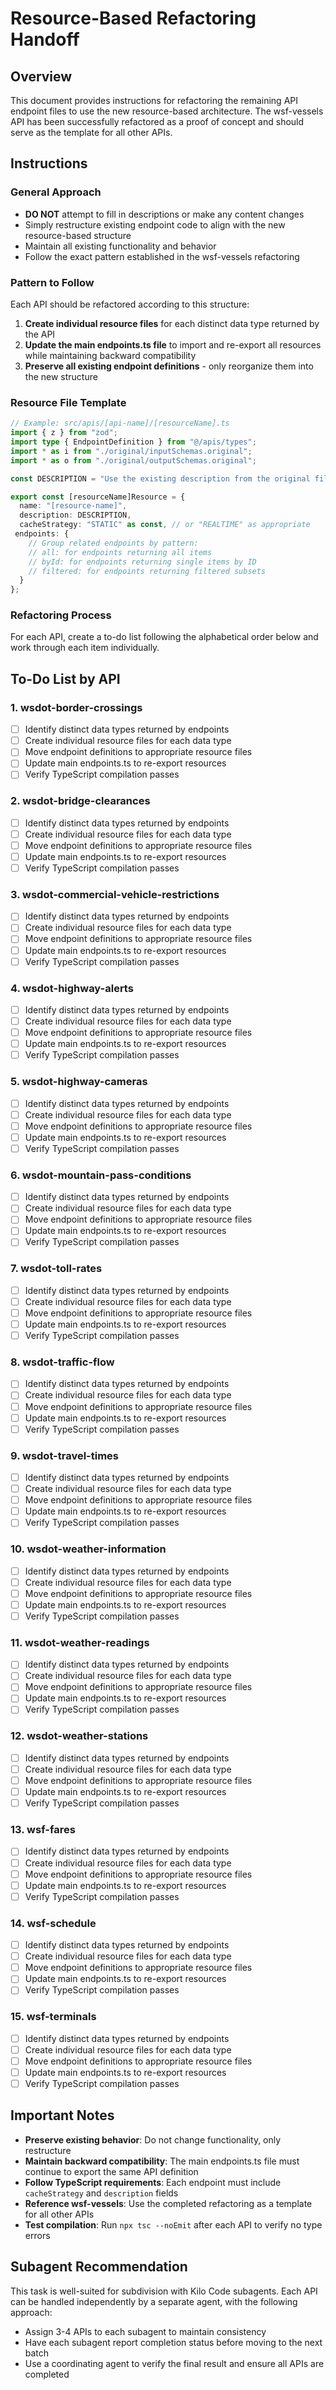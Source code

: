 # Resource-Based Refactoring Handoff

## Overview

This document provides instructions for refactoring the remaining API endpoint files to use the new resource-based architecture. The wsf-vessels API has been successfully refactored as a proof of concept and should serve as the template for all other APIs.

## Instructions

### General Approach
- **DO NOT** attempt to fill in descriptions or make any content changes
- Simply restructure existing endpoint code to align with the new resource-based structure
- Maintain all existing functionality and behavior
- Follow the exact pattern established in the wsf-vessels refactoring

### Pattern to Follow

Each API should be refactored according to this structure:

1. **Create individual resource files** for each distinct data type returned by the API
2. **Update the main endpoints.ts file** to import and re-export all resources while maintaining backward compatibility
3. **Preserve all existing endpoint definitions** - only reorganize them into the new structure

### Resource File Template

```typescript
// Example: src/apis/[api-name]/[resourceName].ts
import { z } from "zod";
import type { EndpointDefinition } from "@/apis/types";
import * as i from "./original/inputSchemas.original";
import * as o from "./original/outputSchemas.original";

const DESCRIPTION = "Use the existing description from the original file";

export const [resourceName]Resource = {
  name: "[resource-name]",
  description: DESCRIPTION,
  cacheStrategy: "STATIC" as const, // or "REALTIME" as appropriate
 endpoints: {
    // Group related endpoints by pattern:
    // all: for endpoints returning all items
    // byId: for endpoints returning single items by ID  
    // filtered: for endpoints returning filtered subsets
  }
};
```

### Refactoring Process

For each API, create a to-do list following the alphabetical order below and work through each item individually.

## To-Do List by API

### 1. wsdot-border-crossings
- [ ] Identify distinct data types returned by endpoints
- [ ] Create individual resource files for each data type
- [ ] Move endpoint definitions to appropriate resource files
- [ ] Update main endpoints.ts to re-export resources
- [ ] Verify TypeScript compilation passes

### 2. wsdot-bridge-clearances
- [ ] Identify distinct data types returned by endpoints
- [ ] Create individual resource files for each data type
- [ ] Move endpoint definitions to appropriate resource files
- [ ] Update main endpoints.ts to re-export resources
- [ ] Verify TypeScript compilation passes

### 3. wsdot-commercial-vehicle-restrictions
- [ ] Identify distinct data types returned by endpoints
- [ ] Create individual resource files for each data type
- [ ] Move endpoint definitions to appropriate resource files
- [ ] Update main endpoints.ts to re-export resources
- [ ] Verify TypeScript compilation passes

### 4. wsdot-highway-alerts
- [ ] Identify distinct data types returned by endpoints
- [ ] Create individual resource files for each data type
- [ ] Move endpoint definitions to appropriate resource files
- [ ] Update main endpoints.ts to re-export resources
- [ ] Verify TypeScript compilation passes

### 5. wsdot-highway-cameras
- [ ] Identify distinct data types returned by endpoints
- [ ] Create individual resource files for each data type
- [ ] Move endpoint definitions to appropriate resource files
- [ ] Update main endpoints.ts to re-export resources
- [ ] Verify TypeScript compilation passes

### 6. wsdot-mountain-pass-conditions
- [ ] Identify distinct data types returned by endpoints
- [ ] Create individual resource files for each data type
- [ ] Move endpoint definitions to appropriate resource files
- [ ] Update main endpoints.ts to re-export resources
- [ ] Verify TypeScript compilation passes

### 7. wsdot-toll-rates
- [ ] Identify distinct data types returned by endpoints
- [ ] Create individual resource files for each data type
- [ ] Move endpoint definitions to appropriate resource files
- [ ] Update main endpoints.ts to re-export resources
- [ ] Verify TypeScript compilation passes

### 8. wsdot-traffic-flow
- [ ] Identify distinct data types returned by endpoints
- [ ] Create individual resource files for each data type
- [ ] Move endpoint definitions to appropriate resource files
- [ ] Update main endpoints.ts to re-export resources
- [ ] Verify TypeScript compilation passes

### 9. wsdot-travel-times
- [ ] Identify distinct data types returned by endpoints
- [ ] Create individual resource files for each data type
- [ ] Move endpoint definitions to appropriate resource files
- [ ] Update main endpoints.ts to re-export resources
- [ ] Verify TypeScript compilation passes

### 10. wsdot-weather-information
- [ ] Identify distinct data types returned by endpoints
- [ ] Create individual resource files for each data type
- [ ] Move endpoint definitions to appropriate resource files
- [ ] Update main endpoints.ts to re-export resources
- [ ] Verify TypeScript compilation passes

### 11. wsdot-weather-readings
- [ ] Identify distinct data types returned by endpoints
- [ ] Create individual resource files for each data type
- [ ] Move endpoint definitions to appropriate resource files
- [ ] Update main endpoints.ts to re-export resources
- [ ] Verify TypeScript compilation passes

### 12. wsdot-weather-stations
- [ ] Identify distinct data types returned by endpoints
- [ ] Create individual resource files for each data type
- [ ] Move endpoint definitions to appropriate resource files
- [ ] Update main endpoints.ts to re-export resources
- [ ] Verify TypeScript compilation passes

### 13. wsf-fares
- [ ] Identify distinct data types returned by endpoints
- [ ] Create individual resource files for each data type
- [ ] Move endpoint definitions to appropriate resource files
- [ ] Update main endpoints.ts to re-export resources
- [ ] Verify TypeScript compilation passes

### 14. wsf-schedule
- [ ] Identify distinct data types returned by endpoints
- [ ] Create individual resource files for each data type
- [ ] Move endpoint definitions to appropriate resource files
- [ ] Update main endpoints.ts to re-export resources
- [ ] Verify TypeScript compilation passes

### 15. wsf-terminals
- [ ] Identify distinct data types returned by endpoints
- [ ] Create individual resource files for each data type
- [ ] Move endpoint definitions to appropriate resource files
- [ ] Update main endpoints.ts to re-export resources
- [ ] Verify TypeScript compilation passes

## Important Notes

- **Preserve existing behavior**: Do not change functionality, only restructure
- **Maintain backward compatibility**: The main endpoints.ts file must continue to export the same API definition
- **Follow TypeScript requirements**: Each endpoint must include `cacheStrategy` and `description` fields
- **Reference wsf-vessels**: Use the completed refactoring as a template for all other APIs
- **Test compilation**: Run `npx tsc --noEmit` after each API to verify no type errors

## Subagent Recommendation

This task is well-suited for subdivision with Kilo Code subagents. Each API can be handled independently by a separate agent, with the following approach:
- Assign 3-4 APIs to each subagent to maintain consistency
- Have each subagent report completion status before moving to the next batch
- Use a coordinating agent to verify the final result and ensure all APIs are completed